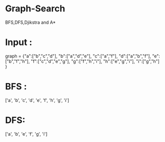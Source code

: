 # Graph-Search
BFS,DFS,Djikstra and A*

# Input :

graph = {"a":["b","c","d"],
            "b":["a","d","e"],
            "c":["a","f"],
            "d":["a","b","f"],
            "e":["b","f","h"],
            "f":["c","d","e","g"],
            "g":["f","h","i"],
            "h":["e","g","i"],
            "i":["g","h"]
            }
            
# BFS :

['a', 'b', 'c', 'd', 'e', 'f', 'h', 'g', 'i']
# DFS:   

['a', 'b', 'e', 'f', 'g', 'i']
